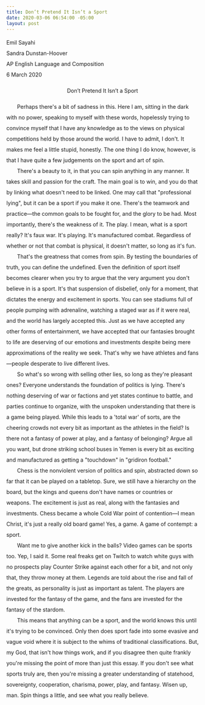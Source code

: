 ```yaml
---
title: Don’t Pretend It Isn’t a Sport
date: 2020-03-06 06:54:00 -05:00
layout: post
---
```


<article>
<div style="line-height: 2;">
<p>
Emil Sayahi<br>
Sandra Dunstan-Hoover<br>
AP English Language and Composition<br>
6 March 2020<br>
</p>

<p align="center" style="line-height: 2;">Don’t Pretend It Isn’t a Sport</p>
<p style="line-height: 2;">
	&emsp;&emsp;Perhaps there's a bit of sadness in this. Here I am, sitting in the dark with no power, speaking to myself with these words, hopelessly trying to convince myself that I have any knowledge as to the views on physical competitions held by those around the world. I have to admit, I don't. It makes me feel a little stupid, honestly. The one thing I do know, however, is that I have quite a few judgements on the sport and art of spin.<br>
	&emsp;&emsp;There's a beauty to it, in that you can spin anything in any manner. It takes skill and passion for the craft. The main goal is to win, and you do that by linking what doesn't need to be linked. One may call that "professional lying", but it can be a sport if you make it one. There's the teamwork and practice—the common goals to be fought for, and the glory to be had. Most importantly, there's the weakness of it. The play. I mean, what is a sport really? It's faux war. It's playing. It's manufactured combat. Regardless of whether or not that combat is physical, it doesn't matter, so long as it's fun.<br>
	&emsp;&emsp;That's the greatness that comes from spin. By testing the boundaries of truth, you can define the undefined. Even the definition of sport itself becomes clearer when you try to argue that the very argument you don't believe in is a sport. It's that suspension of disbelief, only for a moment, that dictates the energy and excitement in sports. You can see stadiums full of people pumping with adrenaline, watching a staged war as if it were real, and the world has largely accepted this. Just as we have accepted any other forms of entertainment, we have accepted that our fantasies brought to life are deserving of our emotions and investments despite being mere approximations of the reality we seek. That's why we have athletes and fans—people desperate to live different lives.<br>
	&emsp;&emsp;So what's so wrong with selling other lies, so long as they're pleasant ones? Everyone understands the foundation of politics is lying. There's nothing deserving of war or factions and yet states continue to battle, and parties continue to organize, with the unspoken understanding that there is a game being played. While this leads to a 'total war' of sorts, are the cheering crowds not every bit as important as the athletes in the field? Is there not a fantasy of power at play, and a fantasy of belonging? Argue all you want, but drone striking school buses in Yemen is every bit as exciting and manufactured as getting a "touchdown" in "gridiron football."<br>
	&emsp;&emsp;Chess is the nonviolent version of politics and spin, abstracted down so far that it can be played on a tabletop. Sure, we still have a hierarchy on the board, but the kings and queens don't have names or countries or weapons. The excitement is just as real, along with the fantasies and investments. Chess became a whole Cold War point of contention—I mean Christ, it's just a really old board game! Yes, a game. A game of contempt: a sport.<br>
	&emsp;&emsp;Want me to give another kick in the balls? Video games can be sports too. Yep, I said it. Some real freaks get on Twitch to watch white guys with no prospects play Counter Strike against each other for a bit, and not only that, they throw money at them. Legends are told about the rise and fall of the greats, as personality is just as important as talent. The players are invested for the fantasy of the game, and the fans are invested for the fantasy of the stardom.<br>
	&emsp;&emsp;This means that anything can be a sport, and the world knows this until it's trying to be convinced. Only then does sport fade into some evasive and vague void where it is subject to the whims of traditional classifications. But, my God, that isn't how things work, and if you disagree then quite frankly you're missing the point of more than just this essay. If you don't see what sports truly are, then you're missing a greater understanding of statehood, sovereignty, cooperation, charisma, power, play, and fantasy. Wisen up, man. Spin things a little, and see what you really believe.
</p>